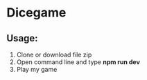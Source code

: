 # Dicegame  
## Usage: 
  1. Clone or download file zip  
  2. Open command line and type **npm run dev**
  3. Play my game

